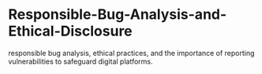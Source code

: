 # Responsible-Bug-Analysis-and-Ethical-Disclosure
responsible bug analysis, ethical practices, and the importance of reporting vulnerabilities to safeguard digital platforms.
